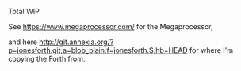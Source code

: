 Total WIP

See https://www.megaprocessor.com/ for the Megaprocessor,

and here http://git.annexia.org/?p=jonesforth.git;a=blob_plain;f=jonesforth.S;hb=HEAD for where I'm copying the Forth from.
